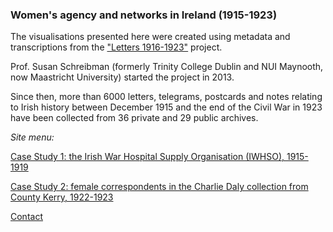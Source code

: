 ### Women's agency and networks in Ireland (1915-1923)

The visualisations presented here were created using metadata and transcriptions from the ["Letters 1916-1923"](http://letters1916.maynoothuniversity.ie/) project.

Prof. Susan Schreibman (formerly Trinity College Dublin and NUI Maynooth, now Maastricht University) started the project in 2013.

Since then, more than 6000 letters, telegrams, postcards and notes relating to Irish history between December 1915 and the end of the Civil War in 1923 have been collected from 36 private and 29 public archives.

*Site menu:*

[Case Study 1: the Irish War Hospital Supply Organisation (IWHSO), 1915-1919](https://monikabarget.github.io/FeministDH/casestudy1.html)

[Case Study 2: female correspondents in the Charlie Daly collection from County Kerry, 1922-1923](https://monikabarget.github.io/FeministDH/casestudy2.html)

[Contact](https://monikabarget.github.io/FeministDH/contact-us.html)
